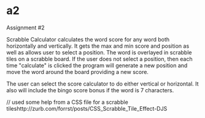 # a2
Assignment #2

Scrabble Calculator calculates the word score for any word both horizontally and vertically.
It gets the max and min score and position as well as allows user to select a position.
The word is overlayed in scrabble tiles on a scrabble board.
If the user does not select a position, then each time "calculate" is clicked the program will
generate a new position and move the word around the board providing a new score.

The user can select the score calculator to do either vertical or horizontal.
It also will include the bingo score bonus if the word is 7 characters.


// used some help from a CSS file for a scrabble tileshttp://zurb.com/forrst/posts/CSS_Scrabble_Tile_Effect-DJS
